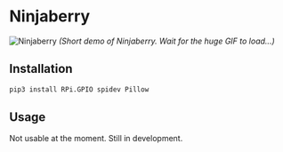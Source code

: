 Ninjaberry
==========

![Ninjaberry](ninjaberry.gif)
*(Short demo of Ninjaberry. Wait for the huge GIF to load...)*

## Installation

```bash
pip3 install RPi.GPIO spidev Pillow
```

## Usage

Not usable at the moment. Still in development.
